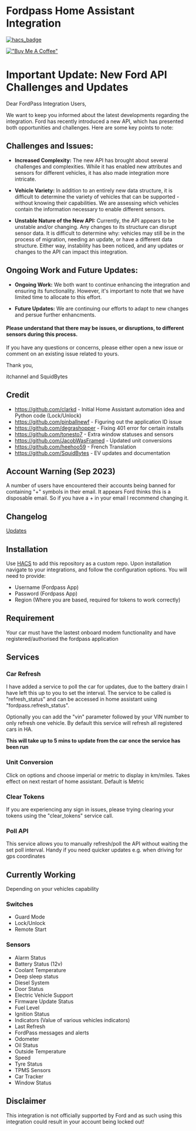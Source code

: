 # Fordpass Home Assistant Integration

[![hacs_badge](https://img.shields.io/badge/HACS-Default-orange.svg?style=for-the-badge)](https://github.com/custom-components/hacs)

[!["Buy Me A Coffee"](https://www.buymeacoffee.com/assets/img/custom_images/orange_img.png)](https://www.buymeacoffee.com/itchannel)

# Important Update: New Ford API Challenges and Updates

Dear FordPass Integration Users,

We want to keep you informed about the latest developments regarding the integration. Ford has recently introduced a new API, which has presented both opportunities and challenges. Here are some key points to note:

## Challenges and Issues:

- **Increased Complexity:** The new API has brought about several challenges and complexities. While it has enabled new attributes and sensors for different vehicles, it has also made integration more intricate.

- **Vehicle Variety:** In addition to an entirely new data structure, it is difficult to determine the variety of vehicles that can be supported - without knowing their capabilities. We are assessing which vehicles contain the information necessary to enable different sensors.

- **Unstable Nature of the New API:** Currently, the API appears to be unstable and/or changing. Any changes to its structure can disrupt sensor data. It is difficult to determine why: vehicles may still be in the process of migration, needing an update, or have a different data structure. Either way, instability has been noticed, and any updates or changes to the API can impact this integration.

## Ongoing Work and Future Updates:

- **Ongoing Work:** We both want to continue enhancing the integration and ensuring its functionality. However, it's important to note that we have limited time to allocate to this effort.

- **Future Updates:** We are continuing our efforts to adapt to new changes and persue further enhancments.


#### Please understand that there may be issues, or disruptions, to different sensors during this process.

If you have any questions or concerns, please either open a new issue or comment on an existing issue related to yours.

Thank you,

itchannel and SquidBytes

## Credit 
- https://github.com/clarkd - Initial Home Assistant automation idea and Python code (Lock/Unlock)
- https://github.com/pinballnewf - Figuring out the application ID issue
- https://github.com/degrashopper - Fixing 401 error for certain installs
- https://github.com/tonesto7 - Extra window statuses and sensors
- https://github.com/JacobWasFramed - Updated unit conversions
- https://github.com/heehoo59 - French Translation
- https://github.com/SquidBytes - EV updates and documentation

## Account Warning (Sep 2023)
A number of users have encountered their accounts being banned for containing "+" symbols in their email. It appears Ford thinks this is a disposable email. So if you have a + in your email I recommend changing it.

## **Changelog**
[Updates](info.md)

## Installation
Use [HACS](https://hacs.xyz/) to add this repository as a custom repo. Upon installation navigate to your integrations, and follow the configuration options. You will need to provide:
- Username (Fordpass App)
- Password (Fordpass App)
- Region (Where you are based, required for tokens to work correctly)

## Requirement
Your car must have the lastest onboard modem functionality and have registered/authorised the fordpass application

## Services

 ### Car Refresh
I have added a service to poll the car for updates, due to the battery drain I have left this up to you to set the interval. The service to be called is "refresh_status" and can be accessed in home assistant using "fordpass.refresh_status". 

Optionally you can add the "vin" parameter followed by your VIN number to only refresh one vehicle. By default this service will refresh all registered cars in HA.

**This will take up to 5 mins to update from the car once the service has been run**

### Unit Conversion
Click on options and choose imperial or metric to display in km/miles. Takes effect on next restart of home assistant. Default is Metric

### Clear Tokens
If you are experiencing any sign in issues, please trying clearing your tokens using the "clear_tokens" service call.

### Poll API
This service allows you to manually refresh/poll the API without waiting the set poll interval. Handy if you need quicker updates e.g. when driving for gps coordinates


## Currently Working
Depending on your vehicles capability

### Switches
- Guard Mode
- Lock/Unlock
- Remote Start

### Sensors
- Alarm Status
- Battery Status (12v)
- Coolant Temperature
- Deep sleep status
- Diesel System
- Door Status
- Electric Vehicle Support
- Firmware Update Status
- Fuel Level
- Ignition Status
- Indicators (Value of various vehicles indicators)
- Last Refresh
- FordPass messages and alerts
- Odometer
- Oil Status
- Outside Temperature
- Speed
- Tyre Status
- TPMS Sensors
- Car Tracker
- Window Status

## Disclaimer
This integration is not officially supported by Ford and as such using this integration could result in your account being locked out!